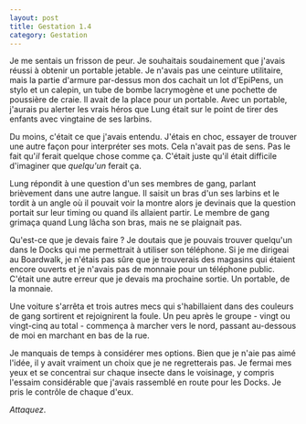 ```yaml
---
layout: post
title: Gestation 1.4
category: Gestation
---
```


Je me sentais un frisson de peur.
Je souhaitais soudainement que j'avais réussi à obtenir un portable jetable.
Je n'avais pas une ceinture utilitaire, mais la partie d'armure par-dessus mon dos cachait un lot d'EpiPens, un stylo et un calepin, un tube de bombe lacrymogène et une pochette de poussière de craie.
Il avait de la place pour un portable.
Avec un portable, j'aurais pu alerter les vrais héros que Lung était sur le point de tirer des enfants avec vingtaine de ses larbins.

Du moins, c'était ce que j'avais entendu.
J'étais en choc, essayer de trouver une autre façon pour interpréter ses mots.
Cela n'avait pas de sens.
Pas le fait qu'*il* ferait quelque chose comme ça.
C'était juste qu'il était difficile d'imaginer que *quelqu'un* ferait ça.

Lung répondit à une question d'un ses membres de gang, parlant brièvement dans une autre langue.
Il saisit un bras d'un ses larbins et le tordit à un angle où il pouvait voir la montre alors je devinais que la question portait sur leur timing ou quand ils allaient partir.
Le membre de gang grimaça quand Lung lâcha son bras, mais ne se plaignait pas.

Qu'est-ce que je devais faire ?
Je doutais que je pouvais trouver quelqu'un dans le Docks qui me permettrait à utiliser son téléphone.
Si je me dirigeai au Boardwalk, je n'étais pas sûre que je trouverais des magasins qui étaient encore ouverts et je n'avais pas de monnaie pour un téléphone public.
C'était une autre erreur que je devais ma prochaine sortie.
Un portable, de la monnaie.

Une voiture s'arrêta et trois autres mecs qui s'habillaient dans des couleurs de gang sortirent et rejoignirent la foule.
Un peu après le groupe - vingt ou vingt-cinq au total - commença à marcher vers le nord, passant au-dessous de moi en marchant en bas de la rue.

Je manquais de temps à considérer mes options.
Bien que je n'aie pas aimé l'idée, il y avait vraiment un choix que je ne regretterais pas.
Je fermai mes yeux et se concentrai sur chaque insecte dans le voisinage, y compris l'essaim considérable que j'avais rassemblé en route pour les Docks.
Je pris le contrôle de chaque d'eux.

*Attaquez*.

